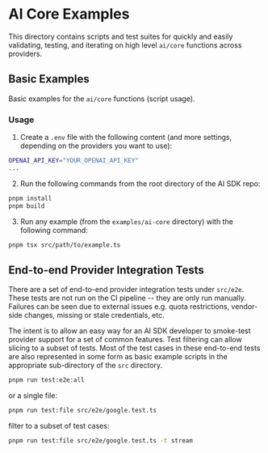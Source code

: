 # AI Core Examples

This directory contains scripts and test suites for quickly and easily validating, testing, and iterating on high level `ai/core` functions across providers.

## Basic Examples

Basic examples for the `ai/core` functions (script usage).

### Usage

1. Create a `.env` file with the following content (and more settings, depending on the providers you want to use):

```sh
OPENAI_API_KEY="YOUR_OPENAI_API_KEY"
...
```

2. Run the following commands from the root directory of the AI SDK repo:

```sh
pnpm install
pnpm build
```

3. Run any example (from the `examples/ai-core` directory) with the following command:

```sh
pnpm tsx src/path/to/example.ts
```

## End-to-end Provider Integration Tests

There are a set of end-to-end provider integration tests under `src/e2e`. These tests are not run on the CI pipeline -- they are only run manually. Failures can be seen due to external issues e.g. quota restrictions, vendor-side changes, missing or stale credentials, etc.

The intent is to allow an easy way for an AI SDK developer to smoke-test provider support for a set of common features. Test filtering can allow slicing to a subset of tests. Most of the test cases in these end-to-end tests are also represented in some form as basic example scripts in the appropriate sub-directory of the `src` directory.

```sh
pnpm run test:e2e:all
```

or a single file:

```sh
pnpm run test:file src/e2e/google.test.ts
```

filter to a subset of test cases:

```sh
pnpm run test:file src/e2e/google.test.ts -t stream
```
